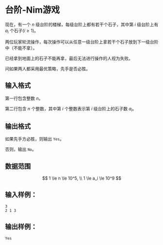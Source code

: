 # 台阶-Nim游戏

现在，有一个 $n$ 级台阶的楼梯，每级台阶上都有若干个石子，其中第 $i$ 级台阶上有 $a_i$ 个石子($i≥1$)。

两位玩家轮流操作，每次操作可以从任意一级台阶上拿若干个石子放到下一级台阶中（不能不拿）。

已经拿到地面上的石子不能再拿，最后无法进行操作的人视为失败。

问如果两人都采用最优策略，先手是否必胜。

## 输入格式

第一行包含整数 $n$。

第二行包含 $n$ 个整数，其中第 $i$ 个整数表示第 $i$ 级台阶上的石子数 $a_i$。

## 输出格式

如果先手方必胜，则输出 `Yes`。

否则，输出 `No`。

## 数据范围

$$
1 \le n \le 10^5, \\
1 \le a_i \le 10^9
$$

## 输入样例：

```text
3
2 1 3
```

## 输出样例：

```text
Yes
```
